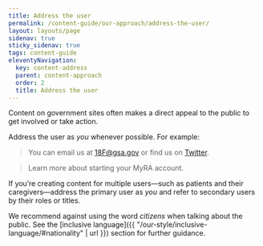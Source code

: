```yaml
---
title: Address the user
permalink: /content-guide/our-approach/address-the-user/
layout: layouts/page
sidenav: true
sticky_sidenav: true
tags: content-guide
eleventyNavigation:
  key: content-address
  parent: content-approach
  order: 2
  title: Address the user
---
```


Content on government sites often makes a direct appeal to the public to get involved or take action.

Address the user as _you_ whenever possible. For example:

> You can email us at [18F@gsa.gov](mailto:18F@gsa.gov) or find us on [Twitter](https://twitter.com/18f).

> Learn more about starting your MyRA account.

If you’re creating content for multiple users—such as patients and their caregivers—address the primary user as _you_ and refer to secondary users by their roles or titles.

We recommend against using the word _citizens_ when talking about the public. See the [inclusive language]({{ "/our-style/inclusive-language/#nationality" | url }}) section for further guidance.
